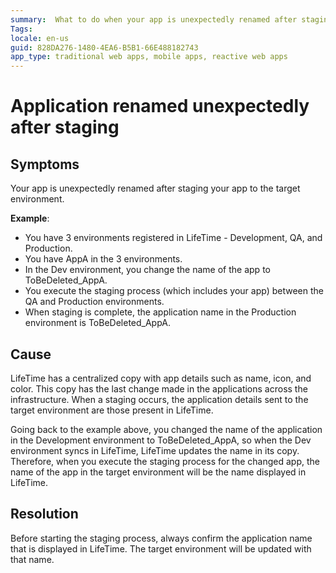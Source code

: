 ```yaml
---
summary:  What to do when your app is unexpectedly renamed after staging it to the target environment.
Tags:
locale: en-us
guid: 828DA276-1480-4EA6-B5B1-66E488182743
app_type: traditional web apps, mobile apps, reactive web apps
---
```


# Application renamed unexpectedly after staging 

## Symptoms

Your app is unexpectedly renamed after staging your app to the target environment.

**Example**:

- You have 3 environments registered in LifeTime - Development, QA, and Production.
- You have AppA in the 3 environments.
- In the Dev environment, you change the name of the app to ToBeDeleted_AppA.
- You execute the staging process (which includes your app) between the QA and Production environments.
- When staging is complete, the application name in the Production environment is ToBeDeleted_AppA.

## Cause

LifeTime has a centralized copy with app details such as name, icon, and color. This copy has the last change made in the applications across the infrastructure. When a staging occurs, the application details sent to the target environment are those present in LifeTime.

Going back to the example above, you changed the name of the application in the Development environment to ToBeDeleted_AppA, so when the Dev environment syncs in LifeTime, LifeTime updates the name in its copy. Therefore, when you execute the staging process for the changed app, the name of the app in the target environment will be the name displayed in LifeTime.

## Resolution

Before starting the staging process, always confirm the application name that is displayed in LifeTime. The target environment will be updated with that name.
